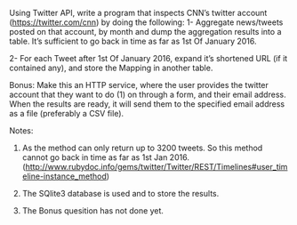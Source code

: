 Using Twitter API, write a program that inspects CNN’s twitter account (https://twitter.com/cnn) by doing the following: 
1- Aggregate news/tweets posted on that account, by month and dump the aggregation results into a table. It’s sufficient to go back in time as far as 1st Of January 2016.

2- For each Tweet after 1st Of January 2016, expand it’s shortened URL (if it contained any), and store the Mapping in another table.

Bonus: Make this an HTTP service, where the user provides the twitter account that they want to do (1) on through a form, and their email address. When the results are ready, it will send them to the specified email address as a file (preferably a CSV file).

Notes: 

1. As the method can only return up to 3200 tweets. So this method cannot go back in time as far as 1st Jan 2016. (http://www.rubydoc.info/gems/twitter/Twitter/REST/Timelines#user_timeline-instance_method)

2. The SQlite3 database is used and to store the results.

3. The Bonus quesition has not done yet.

